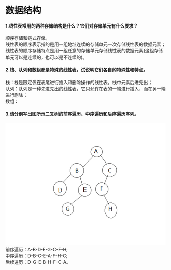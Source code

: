 # 数据结构 
#### 1.线性表常用的两种存储结构是什么？它们对存储单元有什么要求？
顺序存储和链式存储。  
线性表的顺序表示指的是用一组地址连续的存储单元一次存储线性表的数据元素；线性表的顺序存储特点是用一组任意的存储单元存储线性表的数据元素(这组存储单元可以是连续的，也可以是不连续的)。
#### 2.栈、队列和数组都是特殊的线性表，试说明它们各自的特殊性和特点。
栈：栈是限定仅在表尾进行插入和删除操作的线性表。栈中元素后进先出；  
队列：队列是一种先进先出的线性表，它只允许在表的一端进行插入、而在另一端进行删除；  
数组：
#### 3.请分别写出图所示二叉树的前序遍历、中序遍历和后序遍历序列。
![avatar](ds_3.png)
前序遍历：A-B-D-E-G-C-F-H;  
中序遍历：D-B-G-E-A-F-H-C;  
后续遍历：D-G-E-B-H-F-C-A。
